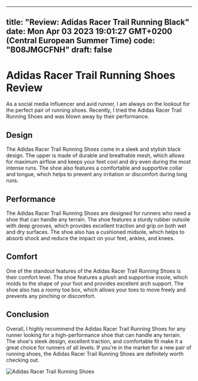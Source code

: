 
---
title: "Review: Adidas Racer Trail Running Black" 
date: Mon Apr 03 2023 19:01:27 GMT+0200 (Central European Summer Time)
code: "B08JMGCFNH"
draft: false
---
    
# Adidas Racer Trail Running Shoes Review

As a social media influencer and avid runner, I am always on the lookout for the perfect pair of running shoes. Recently, I tried the Adidas Racer Trail Running Shoes and was blown away by their performance.

## Design

The Adidas Racer Trail Running Shoes come in a sleek and stylish black design. The upper is made of durable and breathable mesh, which allows for maximum airflow and keeps your feet cool and dry even during the most intense runs. The shoe also features a comfortable and supportive collar and tongue, which helps to prevent any irritation or discomfort during long runs.

## Performance

The Adidas Racer Trail Running Shoes are designed for runners who need a shoe that can handle any terrain. The shoe features a sturdy rubber outsole with deep grooves, which provides excellent traction and grip on both wet and dry surfaces. The shoe also has a cushioned midsole, which helps to absorb shock and reduce the impact on your feet, ankles, and knees.

## Comfort

One of the standout features of the Adidas Racer Trail Running Shoes is their comfort level. The shoe features a plush and supportive insole, which molds to the shape of your foot and provides excellent arch support. The shoe also has a roomy toe box, which allows your toes to move freely and prevents any pinching or discomfort.

## Conclusion

Overall, I highly recommend the Adidas Racer Trail Running Shoes for any runner looking for a high-performance shoe that can handle any terrain. The shoe's sleek design, excellent traction, and comfortable fit make it a great choice for runners of all levels. If you're in the market for a new pair of running shoes, the Adidas Racer Trail Running Shoes are definitely worth checking out.

![Adidas Racer Trail Running Shoes](https://m.media-amazon.com/images/I/81hGZJzTjvL._AC_UL320_.jpg)